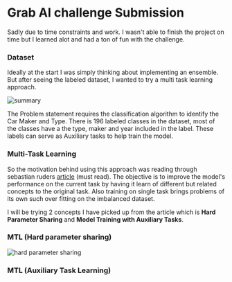 # Grab AI challenge Submission

Sadly due to time constraints and work. I wasn't able to finish the project on time but I learned alot and had a ton of fun with the challenge.

### Dataset

Ideally at the start I was simply thinking about implementing an ensemble. But after seeing the labeled dataset, I wanted to try a multi task learning approach. 

![summary](https://raw.githubusercontent.com/ryanliwag/grab_challenge/master/Images/data_summary.PNG)


The Problem statement requires the classification algorithm to identify the Car Maker and Type. There is 196 labeled classes in the dataset, most of the classes have a the type, maker and year included in the label.  These labels can serve as Auxiliary tasks to help train the model.

### Multi-Task Learning

So the motivation behind using this approach was reading through sebastian ruders [article](http://ruder.io/multi-task/]) (must read). The objective is to improve the model's performance on the current task by having it learn of different but related concepts to the original task. Also training on single task brings problems of its own such over fitting on the imbalanced dataset.

I will be trying 2 concepts I have picked up from the article which is **Hard Parameter Sharing** and  **Model Training with Auxiliary Tasks**. 

### MTL (Hard parameter sharing)

![hard parameter sharing](http://ruder.io/content/images/2017/05/mtl_images-001-2.png)


### MTL (Auxiliary Task Learning)